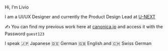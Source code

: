 Hi, I’m Livio 

I am a UI/UX Designer and currently the Product Design Lead at [U-NEXT](https://www.unext.co.jp/en)

✍️ You can find my previous work here at [canonica.jp](https://www.canonica.jp/) and access it with the Password `guest123`

I speak 🇯🇵 Japanese 🇩🇪 German 🇬🇧 English and 🇨🇭 Swiss German
